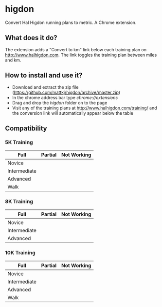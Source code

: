 # higdon
Convert Hal Higdon running plans to metric. A Chrome extension.

## What does it do?

The extension adds a "Convert to km" link below each training plan on http://www.halhigdon.com. The link toggles the training plan between miles and km.

## How to install and use it?

- Download and extract the zip file (https://github.com/mattkj/higdon/archive/master.zip)
- In the chrome address bar type *chrome://extensions*
- Drag and drop the *higdon* folder on to the page
- Visit any of the training plans at http://www.halhigdon.com/training/ and the conversion link will automatically appear below the table

## Compatibility

### 5K Training

Full | Partial | Not Working
---- | ------- | -----------
Novice |  | 
Intermediate | |
Advanced | |
Walk | |

### 8K Training

Full | Partial | Not Working
---- | ------- | -----------
 | Novice | 
 | Intermediate |
 | Advanced |
 
 ### 10K Training

Full | Partial | Not Working
---- | ------- | -----------
Novice |  | 
Intermediate | |
 | Advanced |
Walk | |

